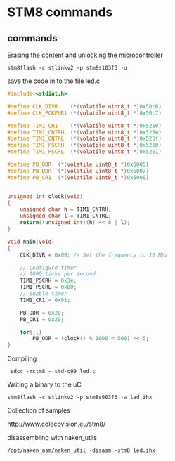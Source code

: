 # STM8 commands


## commands

Erasing the content and unlocking the microcontroller

    stm8flash -c stlinkv2 -p stm8s103f3 -u

save the code in to the file led.c


```c
#include <stdint.h>

#define CLK_DIVR	(*(volatile uint8_t *)0x50c6)
#define CLK_PCKENR1	(*(volatile uint8_t *)0x50c7)

#define TIM1_CR1	(*(volatile uint8_t *)0x5250)
#define TIM1_CNTRH	(*(volatile uint8_t *)0x525e)
#define TIM1_CNTRL	(*(volatile uint8_t *)0x525f)
#define TIM1_PSCRH	(*(volatile uint8_t *)0x5260)
#define TIM1_PSCRL	(*(volatile uint8_t *)0x5261)

#define PB_ODR	(*(volatile uint8_t *)0x5005)
#define PB_DDR	(*(volatile uint8_t *)0x5007)
#define PB_CR1	(*(volatile uint8_t *)0x5008)


unsigned int clock(void)
{
	unsigned char h = TIM1_CNTRH;
	unsigned char l = TIM1_CNTRL;
	return((unsigned int)(h) << 8 | l);
}

void main(void)
{
	CLK_DIVR = 0x00; // Set the frequency to 16 MHz

	// Configure timer
	// 1000 ticks per second
	TIM1_PSCRH = 0x3e;
	TIM1_PSCRL = 0x80;
	// Enable timer
	TIM1_CR1 = 0x01;

	PB_DDR = 0x20;
	PB_CR1 = 0x20;

	for(;;)
		PB_ODR = (clock() % 1000 < 500) << 5;
}

```

Compiling

```
 sdcc -mstm8 --std-c99 led.c
```

Writing a binary to the uC
```
stm8flash -c stlinkv2 -p stm8s003?3 -w led.ihx
```

Collection of samples

http://www.colecovision.eu/stm8/

disassembling with naken_utils

```
/opt/naken_asm/naken_util -disasm -stm8 led.ihx
```



